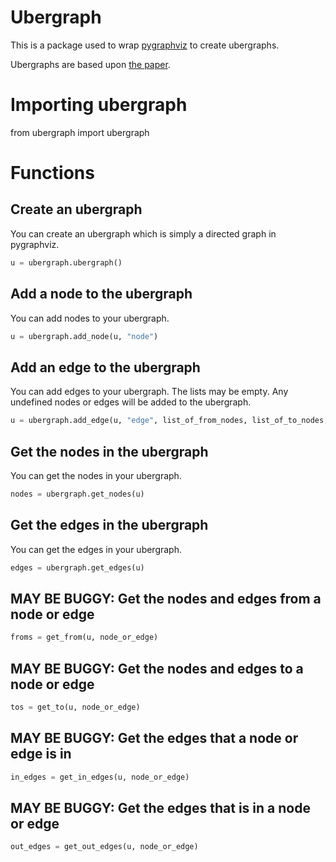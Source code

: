 # Ubergraph

This is a package used to wrap [pygraphviz](https://pypi.org/project/pygraphviz/) to create ubergraphs.

Ubergraphs are based upon [the paper](https://arxiv.org/pdf/1704.05547.pdf).

# Importing ubergraph

from ubergraph import ubergraph

# Functions

## Create an ubergraph

You can create an ubergraph which is simply a directed graph in pygraphviz.

```python
u = ubergraph.ubergraph()
```

## Add a node to the ubergraph

You can add nodes to your ubergraph.

```python
u = ubergraph.add_node(u, "node")
```

## Add an edge to the ubergraph

You can add edges to your ubergraph.
The lists may be empty.
Any undefined nodes or edges will be added to the ubergraph.

```python
u = ubergraph.add_edge(u, "edge", list_of_from_nodes, list_of_to_nodes, list_of_from_edges, list_of_to_edges)
```

## Get the nodes in the ubergraph

You can get the nodes in your ubergraph.

```python
nodes = ubergraph.get_nodes(u)
```

## Get the edges in the ubergraph

You can get the edges in your ubergraph.

```python
edges = ubergraph.get_edges(u)
```

## MAY BE BUGGY: Get the nodes and edges from a node or edge

```python
froms = get_from(u, node_or_edge)
```

## MAY BE BUGGY: Get the nodes and edges to a node or edge

```python
tos = get_to(u, node_or_edge)
```

## MAY BE BUGGY: Get the edges that a node or edge is in

```python
in_edges = get_in_edges(u, node_or_edge)
```

## MAY BE BUGGY: Get the edges that is in a node or edge

```python
out_edges = get_out_edges(u, node_or_edge)
```